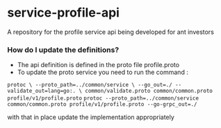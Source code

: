# service-profile-api

A repository for the  profile service api being developed
for ant investors

### How do I update the definitions? ###

* The api definition is defined in the proto file profile.proto
* To update the proto service you need to run the command :


`protoc \
    --proto_path=../common/service \
    --go_out=./ --validate_out=lang=go:. \
    common/validate.proto common/common.proto profile/v1/profile.proto`
`protoc --proto_path=../common/service common/common.proto profile/v1/profile.proto --go-grpc_out=./ `

  with that in place update the implementation appropriately
